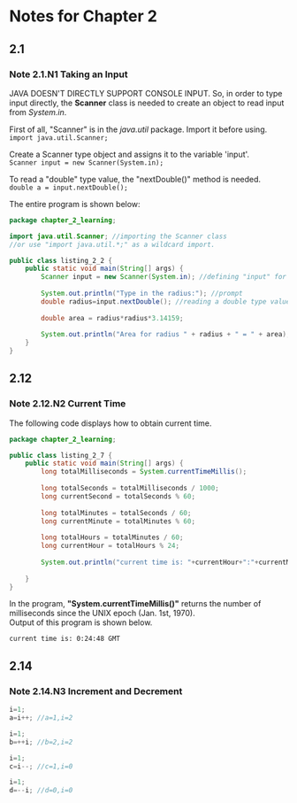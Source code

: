# Notes for Chapter 2  
  
## 2.1  
### Note 2.1.N1 Taking an Input
JAVA DOESN'T DIRECTLY SUPPORT CONSOLE INPUT. So, in order to type input directly, the **Scanner** class is needed to create an object to read input from *System.in*.  
  
First of all, "Scanner" is in the *java.util* package. Import it before using.  
``
import java.util.Scanner;
`` 
  
Create a Scanner type object and assigns it to the variable 'input'.  
``
Scanner input = new Scanner(System.in);
``
  
To read a "double" type value, the "nextDouble()" method is needed.  
``
double a = input.nextDouble();
``
  
The entire program is shown below:  

```java
package chapter_2_learning;

import java.util.Scanner; //importing the Scanner class
//or use "import java.util.*;" as a wildcard import.

public class listing_2_2 {
	public static void main(String[] args) {
		Scanner input = new Scanner(System.in); //defining "input" for further use
		
		System.out.println("Type in the radius:"); //prompt
		double radius=input.nextDouble(); //reading a double type value as the input
		
		double area = radius*radius*3.14159;
		
		System.out.println("Area for radius " + radius + " = " + area);
	}
}
```
  
## 2.12
### Note 2.12.N2 Current Time
The following code displays how to obtain current time.
```java
package chapter_2_learning;

public class listing_2_7 {
	public static void main(String[] args) {
		long totalMilliseconds = System.currentTimeMillis();
		
		long totalSeconds = totalMilliseconds / 1000;
		long currentSecond = totalSeconds % 60;
		
		long totalMinutes = totalSeconds / 60;
		long currentMinute = totalMinutes % 60;
		
		long totalHours = totalMinutes / 60;
		long currentHour = totalHours % 24;
		
		System.out.println("current time is: "+currentHour+":"+currentMinute+":"+currentSecond+" GMT");
		
	}
}

```
In the program, **"System.currentTimeMillis()"** returns the number of milliseconds since the UNIX epoch (Jan. 1st, 1970).  
Output of this program is shown below.
```
current time is: 0:24:48 GMT
```
  
## 2.14
### Note 2.14.N3 Increment and Decrement  
```java
i=1;
a=i++; //a=1,i=2

i=1;
b=++i; //b=2,i=2

i=1;
c=i--; //c=1,i=0

i=1;
d=--i; //d=0,i=0
```
